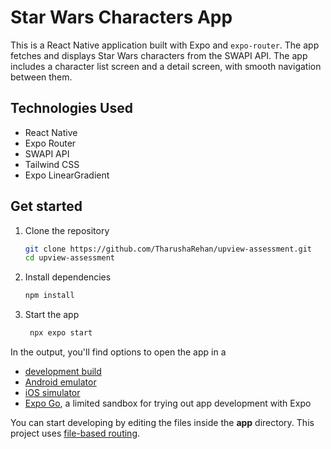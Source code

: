 # Star Wars Characters App

This is a React Native application built with Expo and `expo-router`. The app fetches and displays Star Wars characters from the SWAPI API. The app includes a character list screen and a detail screen, with smooth navigation between them.

## Technologies Used

- React Native
- Expo Router
- SWAPI API
- Tailwind CSS
- Expo LinearGradient

## Get started

1. Clone the repository

   ```bash
   git clone https://github.com/TharushaRehan/upview-assessment.git
   cd upview-assessment
   ```

2. Install dependencies

   ```bash
   npm install
   ```

3. Start the app

   ```bash
    npx expo start
   ```

In the output, you'll find options to open the app in a

- [development build](https://docs.expo.dev/develop/development-builds/introduction/)
- [Android emulator](https://docs.expo.dev/workflow/android-studio-emulator/)
- [iOS simulator](https://docs.expo.dev/workflow/ios-simulator/)
- [Expo Go](https://expo.dev/go), a limited sandbox for trying out app development with Expo

You can start developing by editing the files inside the **app** directory. This project uses [file-based routing](https://docs.expo.dev/router/introduction).

